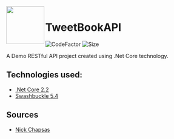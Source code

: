 <img src="https://upload.wikimedia.org/wikipedia/commons/e/ee/.NET_Core_Logo.svg" width="100" height="100" align="left" />

# TweetBookAPI

![CodeFactor](https://img.shields.io/codefactor/grade/github/jscastanos/TweetBookAPI)
![Size](https://img.shields.io/github/repo-size/jscastanos/TweetbookAPI)

A Demo RESTful API project created using .Net Core technology.

## Technologies used:

- [.Net Core 2.2](https://dotnet.microsoft.com/download/dotnet-core/2.2)
- [Swashbuckle 5.4](https://www.nuget.org/packages/Swashbuckle/5.4.0)

## Sources

- [Nick Chapsas](https://www.youtube.com/watch?v=sdlt3-ptt9g&list=PLUOequmGnXxOgmSDWU7Tl6iQTsOtyjtwU)

